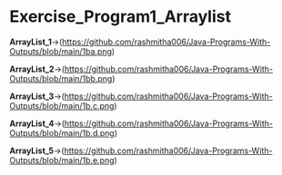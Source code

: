 # Exercise_Program1_Arraylist
**ArrayList_1**->(https://github.com/rashmitha006/Java-Programs-With-Outputs/blob/main/1ba.png)

**ArrayList_2**->(https://github.com/rashmitha006/Java-Programs-With-Outputs/blob/main/1bb.png)

**ArrayList_3**->(https://github.com/rashmitha006/Java-Programs-With-Outputs/blob/main/1b.c.png)

**ArrayList_4**->(https://github.com/rashmitha006/Java-Programs-With-Outputs/blob/main/1b.d.png)

**ArrayList_5**->(https://github.com/rashmitha006/Java-Programs-With-Outputs/blob/main/1b.e.png)
